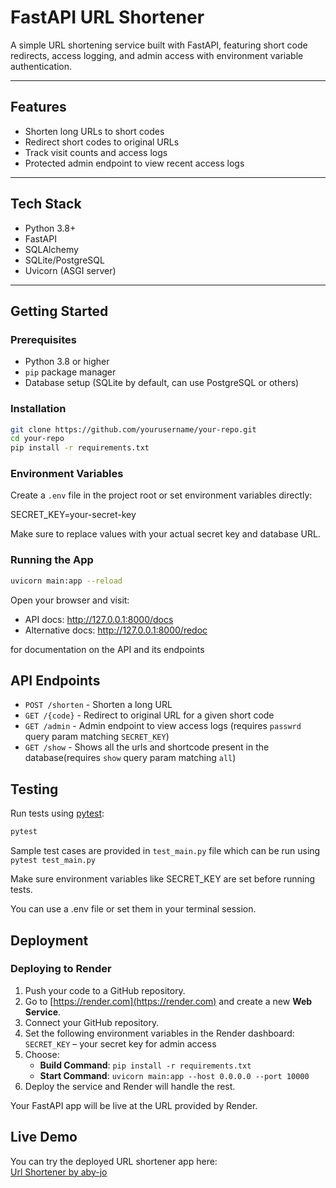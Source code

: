# FastAPI URL Shortener

A simple URL shortening service built with FastAPI, featuring short code redirects, access logging, and admin access with environment variable authentication.

---

## Features

- Shorten long URLs to short codes
- Redirect short codes to original URLs
- Track visit counts and access logs
- Protected admin endpoint to view recent access logs

---

## Tech Stack

- Python 3.8+
- FastAPI
- SQLAlchemy
- SQLite/PostgreSQL
- Uvicorn (ASGI server)

---

## Getting Started

### Prerequisites

- Python 3.8 or higher
- `pip` package manager
- Database setup (SQLite by default, can use PostgreSQL or others)

### Installation

```bash
git clone https://github.com/yourusername/your-repo.git
cd your-repo
pip install -r requirements.txt
```

### Environment Variables

Create a `.env` file in the project root or set environment variables directly:

SECRET_KEY=your-secret-key

Make sure to replace values with your actual secret key and database URL.

### Running the App

```bash
uvicorn main:app --reload
```
Open your browser and visit:

- API docs: http://127.0.0.1:8000/docs
- Alternative docs: http://127.0.0.1:8000/redoc

for documentation on the API and its endpoints

## API Endpoints

- `POST /shorten` - Shorten a long URL
- `GET /{code}` - Redirect to original URL for a given short code
- `GET /admin` - Admin endpoint to view access logs (requires `passwrd` query param matching `SECRET_KEY`)
- `GET /show` - Shows all the urls and shortcode present in the database(requires `show` query param matching `all`) 

## Testing

Run tests using [pytest](https://docs.pytest.org/):

```bash
pytest
```
Sample test cases are provided in `test_main.py` file which can be run using
`pytest test_main.py`

Make sure environment variables like SECRET_KEY are set before running tests.

You can use a .env file or set them in your terminal session.

## Deployment

### Deploying to Render

1. Push your code to a GitHub repository.
2. Go to [https://render.com](https://render.com) and create a new **Web Service**.
3. Connect your GitHub repository.
4. Set the following environment variables in the Render dashboard:
    `SECRET_KEY` – your secret key for admin access
5. Choose:
   - **Build Command**: `pip install -r requirements.txt`
   - **Start Command**: `uvicorn main:app --host 0.0.0.0 --port 10000`
6. Deploy the service and Render will handle the rest.

Your FastAPI app will be live at the URL provided by Render.

## Live Demo

You can try the deployed URL shortener app here:  
[Url Shortener by aby-jo](https://url-shortener-1iz8.onrender.com/)